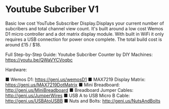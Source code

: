 # Youtube Subcriber V1
Basic low cost YouTube Subscriber Display.Displays your current number of subcribers and total channel view count. It's built around a low cost Wemos D1 micro controller and a dot matrix display module. With built in WiFi it only requires a USB connection for power once complete. The total build cost is around £15 / $18.

Full Step-by-Step Guide: Youtube Subcriber Counter by DIY Machines: https://youtu.be/QWaVYCVoqbc

Hardware:

■ Wemos D1: https://geni.us/wemosD1
■ MAX7219 Display Matrix: https://geni.us/MAX7219DotMatrix
■ Mini Breadboard: http://geni.us/MiniBreadboard
■ Breadboard Jumper Cables: http://geni.us/JumperWires
■ USB A to USB Micro B Cable: http://geni.us/USBAtoUSBB
■ Nuts and Bolts: http://geni.us/NutsAndBolts
